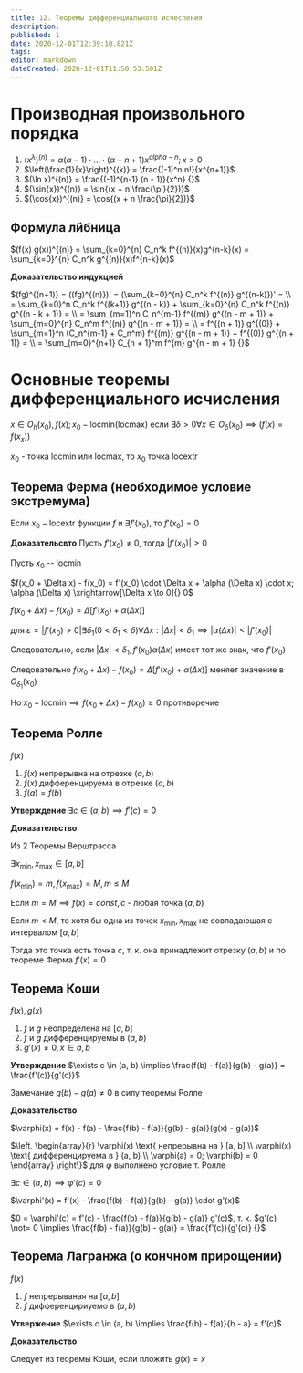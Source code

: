 ```yaml
---
title: 12. Теоремы дифференциального исчесления
description: 
published: 1
date: 2020-12-01T12:39:10.821Z
tags: 
editor: markdown
dateCreated: 2020-12-01T11:50:53.501Z
---
```


# Производная произвольного порядка

1. $(x^\lambda)^{(n)} = \alpha (\alpha - 1) \cdot \dots \cdot (\alpha - n + 1) x^{alpha - n}; x > 0$
2. $\left(\frac{1}{x}\right)^{(k)} = \frac{(-1)^n n!}{x^{n+1}}$ 
3. $(\ln x)^{(n)} = \frac{(-1)^{n-1} (n - 1)}{x^n} {}$
4. $(\sin{x})^{(n)} = \sin{(x + n \frac{\pi}{2})}$
5. $(\cos{x})^{(n)} = \cos{(x + n \frac{\pi}{2})}$

## Формула лйбница

$(f(x) g(x))^{(n)} = \sum_{k=0}^{n} C_n^k f^{(n)}(x)g^{n-k}(x) = \sum_{k=0}^{n} C_n^k g^{(n)}(x)f^{n-k}(x)$

**Доказательство индукцией**

$(fg)^{(n+1)} = ((fg)^{(n)})' = (\sum_{k=0}^{n} C_n^k f^{(n)} g^{(n-k)})' = \\ 
= \sum_{k=0}^n C_n^k f^{(k+1)} g^{(n - k)} + \sum_{k=0}^{n} C_n^k f^{(n)} g^{(n - k + 1)} = \\
= \sum_{m=1}^n C_n^{m-1} f^{(m)} g^{(n - m + 1)} + \sum_{m=0}^{n} C_n^m f^{(n)} g^{(n - m + 1)} = \\
= f^{(n + 1)} g^{(0)} + \sum_{m=1}^n (C_n^{m-1} + C_n^m) f^{(m)} g^{(n - m + 1)} + f^{(0)} g^{(n + 1)} = \\
= \sum_{m=0}^{n+1} C_{n + 1}^m f^{m} g^{n - m + 1} {}$

# Основные теоремы дифференциального исчисления

$x \in O_h(x_0), f(x); x_0 - \text{locmin}(\text{locmax})$ если $\exists \delta > 0 \forall x \in O_\delta (x_0) \implies (f(x) = f(x_x))$

$x_0$ - точка $\text{locmin}$ или $\text{locmax}$, то $x_0$ точка $\text{locextr}$

## Теорема Ферма (необходимое условие экстремума)
Если $x_0 - \text{locextr}$ функции $f$ и $\exists f'(x_0)$, то $f'(x_0) = 0$

**Доказательсвто** Пусть $f'(x_0) \not= 0$, тогда $|f'(x_0)| > 0$

Пусть $x_0$ -- $\text{locmin}$

$f(x_0 + \Delta x) - f(x_0) = f'(x_0) \cdot \Delta x + \alpha (\Delta x) \cdot x; \alpha (\Delta x) \xrightarrow[\Delta x \to 0]{} 0$

$f(x_0 + \Delta x) - f(x_0) = \Delta [f'(x_0) + \alpha(\Delta x)]$

для $\varepsilon = |f'(x_0) > 0| \exists \delta_1 (0 < \delta_1 < \delta) \forall \Delta x: |\Delta x| < \delta_1 \implies |\alpha(\Delta x)| < |f'(x_0)| {}$

Следовательно, если $|\Delta x| < \delta_1, f'(x_0) \alpha(\Delta x)$ имеет тот же знак, что $f'(x_0)$

Следовательно $f(x_0 + \Delta x) - f(x_0) = \Delta [f'(x_0) + \alpha(\Delta x)]$ меняет значение в $O_{\delta_1}(x_0)$

Но $x_0 - \text{locmin} \implies f(x_0 + \Delta x) - f(x_0) \ge 0$ противоречие

## Теорема Ролле
$f(x)$

1. $f(x)$ непрерывна на отрезке $(a, b)$
2. $f(x)$ дифференцируема в отрезке $(a, b)$
3. $f(a) = f(b)$

**Утверждение** $\exists c \in (a, b) \implies f'(c) = 0$

**Доказательство**

Из 2 Теоремы Верштрасса

$\exists x_{\min}, x_{\max} \in [a, b]$

$f(x_{\min}) = m, f(x_{\max}) = M, m \le M$

Если $m = M \implies f(x) = const, c$ - любая точка $(a, b)$

Если $m < M$, то хотя бы одна из точек $x_{\min}, x_{\max}$ не совпадающая с интервалом $[a, b]$

Тогда это точка есть точка $c$, т. к. она принадлежит отрезку $(a, b)$ и по теореме Ферма $f'(x) = 0$

## Теорема Коши
$f(x), g(x)$

1. $f$ и $g$ неопределена на $[a, b]$
2. $f$ и $g$ дифференцируемы в $(a, b)$
3. $g'(x) \not= 0, x \in a, b$

**Утверждение** $\exists c \in (a, b) \implies \frac{f(b) - f(a)}{g(b) - g(a)} = \frac{f'(c)}{g'(c)}$

Замечание $g(b) - g(a) \not=0$ в силу теоремы Ролле

**Доказательство**

$\varphi(x) = f(x) - f(a) - \frac{f(b) - f(a)}{g(b) - g(a)}(g(x) - g(a))$

$\left.
\begin{array}{r}
\varphi(x) \text{ непрерывна на } [a, b] \\
\varphi(x) \text{ дифференцируема в } (a, b) \\
\varphi(a) = 0; \varphi(b) = 0
\end{array}
\right\}$ для $\varphi$ выполнено условие т. Ролле

$\exists c \in (a, b) \implies \varphi'(c) = 0$

$\varphi'(x) = f'(x) - \frac{f(b) - f(a)}{g(b) - g(a)} \cdot g'(x)$

$0 = \varphi'(c) = f'(c) - \frac{f(b) - f(a)}{g(b) - g(a)} g'(c)$, т. к. $g'(c) \not= 0 \implies \frac{f(b) - f(a)}{g(b) - g(a)} = \frac{f'(c)}{g'(c)} {}$

## Теорема Лагранжа (о кончном прирощении)

$f(x)$
1. $f$ непрерываная на $[a, b]$
2. $f$ дифференцириуемо в $(a, b)$

**Утвержение** $\exists c \in (a, b) \implies \frac{f(b) - f(a)}{b - a} = f'(c)$

**Доказательство**

Следует из теоремы Коши, если пложить $g(x) = x$
